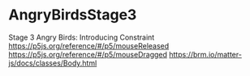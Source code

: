 # AngryBirdsStage3
Stage 3 Angry Birds: Introducing Constraint
https://p5js.org/reference/#/p5/mouseReleased
https://p5js.org/reference/#/p5/mouseDragged
https://brm.io/matter-js/docs/classes/Body.html